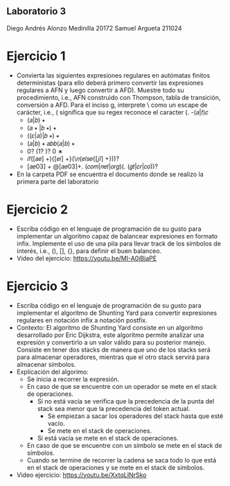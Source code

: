 ## Laboratorio 3
Diego Andrés Alonzo Medinilla 20172
Samuel Argueta 211024
# Ejercicio 1
- Convierta las siguientes expresiones regulares en autómatas finitos
deterministas (para ello deberá primero convertir las expresiones regulares a AFN y luego convertir
a AFD). Muestre todo su procedimiento, i.e., AFN construido con Thompson, tabla de transición,
conversión a AFD. Para el inciso g, interprete \ como un escape de carácter, i.e., \( significa que su
regex reconoce el caracter (.
  -(𝑎|𝑡)𝑐
  - (𝑎|𝑏) ∗
  - (𝑎 ∗ |𝑏 ∗) ∗
  - ((𝜀|𝑎)|𝑏 ∗) ∗
  - (𝑎|𝑏) ∗ 𝑎𝑏𝑏(𝑎|𝑏) ∗
  - 0? (1? )? 0 ∗
  - 𝑖𝑓\([𝑎𝑒] +\)\{[𝑒𝑖] +\}(\𝑛(𝑒𝑙𝑠𝑒\{[𝑗𝑙] +\}))?
  - [𝑎𝑒03] + @[𝑎𝑒03]+. (𝑐𝑜𝑚|𝑛𝑒𝑡|𝑜𝑟𝑔)(. (𝑔𝑡|𝑐𝑟|𝑐𝑜))?
- En la carpeta PDF se encuentra el documento donde se realizo la primera parte del laboratorio
# Ejercicio 2
- Escriba código en el lenguaje de programación de su gusto para
implementar un algoritmo capaz de balancear expresiones en formato infix. Implemente el uso de
una pila para llevar track de los símbolos de interés, i.e., (), [], {}, para definir el buen balanceo.
- Video del ejercicio: https://youtu.be/MI-A0jBjaPE
# Ejercicio 3
- Escriba código en el lenguaje de programación de su gusto para
implementar el algoritmo de Shunting Yard para convertir expresiones regulares en notación infix a
notación postfix.
- Contexto: El algoritmo de Shunting Yard consiste en un algoritmo desarrollado por Eric Dijkstra, este algoritmo permite analizar una expresión y convertirlo a un valor válido para su posterior manejo. Consiste en tener dos stacks de manera que uno de los stacks será para almacenar operadores, mientras que el otro stack servirá para almacenar símbolos.
- Explicación del algorimo:
  - Se inicia a recorrer la expresión.
  - En caso de que se encuentre con un operador se mete en el stack de operaciones.
    - Sí no está vacía se verifica que la precedencia de la punta del stack sea menor que la precedencia del token actual.
      - Se empiezan a sacar los operadores del stack hasta que esté vacío.
      - Se mete en el stack de operaciones.
    - Sí está vacía se mete en el stack de operaciones.
  - En caso de que se encuentre con un símbolo se mete en el stack de símbolos.
  - Cuando se termine de recorrer la cadena se saca todo lo que está en el stack de operaciones y se mete en el stack de símbolos.
- Video ejercicio: https://youtu.be/XxtqLINrSko
